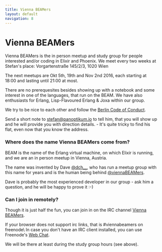 ```yaml
---
title: Vienna BEAMers
layout: default
navigation: 8
---
```


# Vienna BEAMers

Vienna BEAMers is the in person meetup and study group for people interested and/or coding in
Elixir and Phoenix. We meet every two weeks at Stefan's place: Vorgartenstraße 145/2/3, 1020 Wien

The next meetups are Okt 5th, 19th and Nov 2nd 2016, each starting at 18:00 and lasting until 21:00 at most.

There are no prerequesites besides showing up with a notebook and some interest in one of the
languages, that run on the BEAM. We have also enthusiasts for Erlang, Lisp-Flavoured Erlang & Joxa
within our group.

We try to be nice to each other and follow the [Berlin Code of Conduct](http://berlincodeofconduct.org/).

Send a short note to <stefan@panoptikum.io> to tell him, that you will show up and he will
provide you with direction details. - It's quite tricky to find his flat, even now that you know the
address.


### Where does the name Vienna BEAMers come from?

BEAM is the name of the Erlang virtual machine, on which Elixir is running, and we are an in person
meetup in Vienna, Austria.

The name was invented by Dave [@dch__](https://twitter.com/dch__), who has run
a meetup group with this name for years and is the human being behind
[@viennaBEAMers](https://twitter.com/viennaBEAMers).

Dave is probably the most experienced developer in our group -
ask him a question, and he will be happy to prove it :-)


### Can I join in remotely?

Though it is just half the fun, you can join in on the IRC channel
[Vienna BEAMers](irc://chat.freenode.net:6667/viennabeamers).

If your browser does not support irc links, that is #viennabeamers on freenode\\
In case you don't have an IRC client installed, you can use Freenode's [Web Chat](https://webchat.freenode.net/).

We will be there at least during the study group hours (see above).